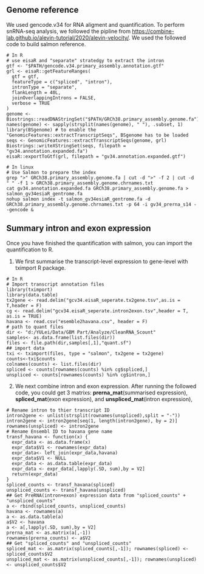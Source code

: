 ## Genome reference
We used gencode.v34 for RNA aligment and quantification.
To perform snRNA-seq analysis, we followed the pipline from https://combine-lab.github.io/alevin-tutorial/2020/alevin-velocity/.
We used the followed code to build salmon reference.
```
# In R
# use eisaR and "separate" stratedgy to extract the intron
gtf <- "$PATH/gencode.v34.primary_assembly.annotation.gtf"
grl <- eisaR::getFeatureRanges(
  gtf = gtf,
  featureType = c("spliced", "intron"),
  intronType = "separate",
  flankLength = 40L,
  joinOverlappingIntrons = FALSE,
  verbose = TRUE
)
genome <- Biostrings::readDNAStringSet("$PATH/GRCh38.primary_assembly.genome.fa")
names(genome) <- sapply(strsplit(names(genome), " "), .subset, 1)
library(BSgenome) # to enable the "GenomicFeatures::extractTranscriptSeqs", BSgenome has to be loaded
seqs <- GenomicFeatures::extractTranscriptSeqs(genome, grl)
Biostrings::writeXStringSet(seqs, filepath = "gv34.annotation.expanded.fa")
eisaR::exportToGtf(grl, filepath = "gv34.annotation.expanded.gtf")
```
```
# In linux
# Use Salmon to prepare the index
grep ">" GRCh38.primary_assembly.genome.fa | cut -d ">" -f 2 | cut -d " " -f 1 > GRCh38.primary_assembly.genome.chrnames.txt
cat gv34.annotation.expanded.fa GRCh38.primary_assembly.genome.fa > salmon_gv34esiaR_gentrome.fa
nohup salmon index -t salmon_gv34esiaR_gentrome.fa -d GRCh38.primary_assembly.genome.chrnames.txt -p 64 -i gv34_prerna_s14 --gencode &
```
## Summary intron and exon expression
Once you have finished the quantification with salmon, you can import the quantification to R.
1. We first summarise the transcript-level expression to gene-level with tximport R package.
```
# In R
# Import transcript annotation files
library(tximport)
library(data.table)
tx2gene <- read.delim("gcv34.eisaR_seperate.tx2gene.tsv",as.is = T,header = F)
cg <- read.delim("gcv34.eisaR_seperate.intron2exon.tsv",header = T, as.is = TRUE)
havana <- read.csv("esemble2havana.csv", header = F)
# path to quant files
dir <- "d:/YULei/Data/GBM Part/Analyze/CleanRNA_Scount"
samples<- as.data.frame(list.files(dir))
files <- file.path(dir,samples[,1],"quant.sf")
## import data
txi <- tximport(files, type = "salmon", tx2gene = tx2gene)
counts<-txi$counts
colnames(counts) <- list.files(dir)
spliced <- counts[rownames(counts) %in% cg$spliced,]
unspliced <- counts[rownames(counts) %in% cg$intron,]
```
2. We next combine intron and exon expression. After running the followed code, you could get 3 matrixs: **prerna_mat**(summarised expression), **spliced_mat**(exon expression), and **unspliced_mat**(intron expression),
```
# Rename intron to thier transcript ID
intron2gene <- unlist(strsplit(rownames(unspliced),split = "-"))
intron2gene <- intron2gene[seq(1, length(intron2gene), by = 2)]
rownames(unspliced) <- intron2gene
# Rename Ensembl ID to havana gene name
transf_havana <- function(x) {
  expr_data <- as.data.frame(x)
  expr_data$V1 <- rownames(expr_data)
  expr_data<- left_join(expr_data,havana)
  expr_data$V1 <- NULL
  expr_data <- as.data.table(expr_data)
  expr_data <- expr_data[,lapply(.SD, sum),by = V2]
  return(expr_data)
}
spliced_counts <- transf_havana(spliced)
unspliced_counts <- transf_havana(unspliced)
## Get PreRNA(intron+exon) expression data from "spliced_counts" + "unspliced_counts"
a <- rbind(spliced_counts, unspliced_counts)
havana <- rownames(a)
a <- as.data.table(a)
a$V2 <- havana
a <- a[,lapply(.SD, sum),by = V2]
prerna_mat <- as.matrix(a[,-1])
rownames(prerna_counts) <- a$V2
## Get "spliced_counts" and "unspliced_counts"
spliced_mat <- as.matrix(spliced_counts[,-1]); rownames(spliced) <- spliced_counts$V2
unspliced_mat <- as.matrix(unspliced_counts[,-1]); rownames(unspliced) <- unspliced_counts$V2
```
